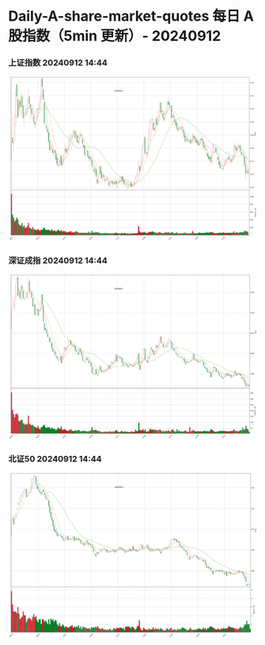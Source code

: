 
# Daily-A-share-market-quotes 每日 A 股指数（5min 更新）- 20240912

### 上证指数 20240912 14:44
![](./fig/2024/9/20240912-sh000001.png)

### 深证成指 20240912 14:44
![](./fig/2024/9/20240912-sz399001.png)

### 北证50 20240912 14:44
![](./fig/2024/9/20240912-bj899050.png)
